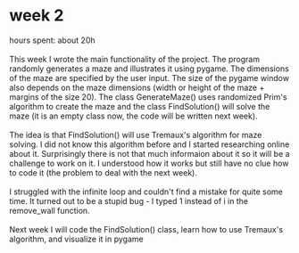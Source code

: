 # week 2
hours spent: about 20h <br/>
<br/>
This week I wrote the main functionality of the project. The program randomly generates a maze and illustrates it using pygame. The dimensions of the maze are specified by the user input. The size of the pygame window also depends on the maze dimensions (width or height of the maze + margins of the size 20). The class GenerateMaze() uses randomized Prim's algorithm to create the maze and the class FindSolution() will solve the maze (it is an empty class now, the code will be written next week). <br/>
<br/>
The idea is that FindSolution() will use Tremaux's algorithm for maze solving. I did not know this algorithm before and I started researching online about it. Surprisingly there is not that much informaion about it so it will be a challenge to work on it. I understood how it works but still have no clue how to code it (the problem to deal with the next week). <br/>
<br/>
I struggled with the infinite loop and couldn't find a mistake for quite some time. It turned out to be a stupid bug - I typed 1 instead of i in the remove_wall function. <br/>
<br/>
Next week I will code the FindSolution() class, learn how to use Tremaux's algorithm, and visualize it in pygame
